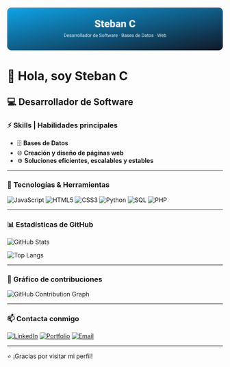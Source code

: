 <p align="center">
  <img src="banner.svg" alt="Steban C — Desarrollador de Software"/>
</p>

# 👋 Hola, soy Steban C

## 💻 Desarrollador de Software

### ⚡ Skills | Habilidades principales

* 🗄️ **Bases de Datos**
* 🌐 **Creación y diseño de páginas web**
* ⚙️ **Soluciones eficientes, escalables y estables**

---

### 🚀 Tecnologías & Herramientas

![JavaScript](https://img.shields.io/badge/JavaScript-323330?style=for-the-badge\&logo=javascript\&logoColor=F7DF1E)
![HTML5](https://img.shields.io/badge/HTML5-E34F26?style=for-the-badge\&logo=html5\&logoColor=white)
![CSS3](https://img.shields.io/badge/CSS3-1572B6?style=for-the-badge\&logo=css3\&logoColor=white)
![Python](https://img.shields.io/badge/Python-3776AB?style=for-the-badge\&logo=python\&logoColor=white)
![SQL](https://img.shields.io/badge/SQL-336791?style=for-the-badge\&logo=postgresql\&logoColor=white)
![PHP](https://img.shields.io/badge/PHP-777BB4?style=for-the-badge\&logo=php\&logoColor=white)

---

### 📊 Estadísticas de GitHub

![GitHub Stats](https://github-readme-stats.vercel.app/api?username=federaldiscord\&show_icons=true\&theme=radical)

![Top Langs](https://github-readme-stats.vercel.app/api/top-langs/?username=federaldiscord\&layout=compact\&theme=radical)

---

### 🌱 Gráfico de contribuciones

![GitHub Contribution Graph](https://github-readme-activity-graph.vercel.app/graph?username=federaldiscord\&theme=dracula)

---

### 📫 Contacta conmigo

[![LinkedIn](https://img.shields.io/badge/LinkedIn-0A66C2?style=for-the-badge\&logo=linkedin\&logoColor=white)](https://www.linkedin.com/in/steban-carrizosa-5a36132aa)
[![Portfolio](https://img.shields.io/badge/🌐%20Portafolio-000000?style=for-the-badge)](https://asari-community.neocities.org/desarrollo)
[![Email](https://img.shields.io/badge/Email-D14836?style=for-the-badge\&logo=gmail\&logoColor=white)](mailto:carrizosaortegon.steban@gmail.com)

---

⭐ ¡Gracias por visitar mi perfil!
